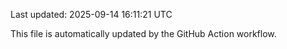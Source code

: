 Last updated: 2025-09-14 16:11:21 UTC

This file is automatically updated by the GitHub Action workflow.
